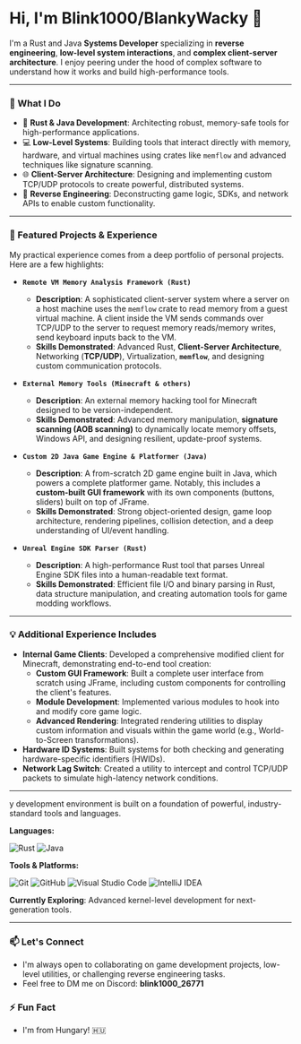 # Hi, I'm Blink1000/BlankyWacky 👋

I'm a Rust and Java **Systems Developer** specializing in **reverse engineering**, **low-level system interactions**, and **complex client-server architecture**. I enjoy peering under the hood of complex software to understand how it works and build high-performance tools.

---

### 🔧 What I Do

- 🦀 **Rust & Java Development**: Architecting robust, memory-safe tools for high-performance applications.
- 💻 **Low-Level Systems**: Building tools that interact directly with memory, hardware, and virtual machines using crates like `memflow` and advanced techniques like signature scanning.
- 🌐 **Client-Server Architecture**: Designing and implementing custom TCP/UDP protocols to create powerful, distributed systems.
- 🔬 **Reverse Engineering**: Deconstructing game logic, SDKs, and network APIs to enable custom functionality.

---

### 🚀 Featured Projects & Experience

My practical experience comes from a deep portfolio of personal projects. Here are a few highlights:

- **`Remote VM Memory Analysis Framework (Rust)`**
  - **Description**: A sophisticated client-server system where a server on a host machine uses the `memflow` crate to read memory from a guest virtual machine. A client inside the VM sends commands over TCP/UDP to the server to request memory reads/memory writes, send keyboard inputs back to the VM.
  - **Skills Demonstrated**: Advanced Rust, **Client-Server Architecture**, Networking (**TCP/UDP**), Virtualization, **`memflow`**, and designing custom communication protocols.

- **`External Memory Tools (Minecraft & others)`**
  - **Description**: An external memory hacking tool for Minecraft designed to be version-independent.
  - **Skills Demonstrated**: Advanced memory manipulation, **signature scanning (AOB scanning)** to dynamically locate memory offsets, Windows API, and designing resilient, update-proof systems.

- **`Custom 2D Java Game Engine & Platformer (Java)`**
  - **Description**: A from-scratch 2D game engine built in Java, which powers a complete platformer game. Notably, this includes a **custom-built GUI framework** with its own components (buttons, sliders) built on top of JFrame.
  - **Skills Demonstrated**: Strong object-oriented design, game loop architecture, rendering pipelines, collision detection, and a deep understanding of UI/event handling.

- **`Unreal Engine SDK Parser (Rust)`**
  - **Description**: A high-performance Rust tool that parses Unreal Engine SDK files into a human-readable text format.
  - **Skills Demonstrated**: Efficient file I/O and binary parsing in Rust, data structure manipulation, and creating automation tools for game modding workflows.

---

### 💡 Additional Experience Includes

- **Internal Game Clients**: Developed a comprehensive modified client for Minecraft, demonstrating end-to-end tool creation:
  - **Custom GUI Framework**: Built a complete user interface from scratch using JFrame, including custom components for controlling the client's features.
  - **Module Development**: Implemented various modules to hook into and modify core game logic.
  - **Advanced Rendering**: Integrated rendering utilities to display custom information and visuals within the game world (e.g., World-to-Screen transformations).
- **Hardware ID Systems**: Built systems for both checking and generating hardware-specific identifiers (HWIDs).
- **Network Lag Switch**: Created a utility to intercept and control TCP/UDP packets to simulate high-latency network conditions.

---

y development environment is built on a foundation of powerful, industry-standard tools and languages.

**Languages:**

![Rust](https://img.shields.io/badge/rust-%23000000.svg?style=for-the-badge&logo=rust&logoColor=white)
![Java](https://img.shields.io/badge/java-%23ED8B00.svg?style=for-the-badge&logo=java&logoColor=white)

**Tools & Platforms:**

![Git](https://img.shields.io/badge/git-%23F05033.svg?style=for-the-badge&logo=git&logoColor=white)
![GitHub](https://img.shields.io/badge/github-%23121011.svg?style=for-the-badge&logo=github&logoColor=white)
![Visual Studio Code](https://img.shields.io/badge/Visual%20Studio%20Code-0078d7.svg?style=for-the-badge&logo=visual-studio-code&logoColor=white)
![IntelliJ IDEA](https://img.shields.io/badge/IntelliJIDEA-000000.svg?style=for-the-badge&logo=intellij-idea&logoColor=white)

**Currently Exploring**: Advanced kernel-level development for next-generation tools.

---

### 📫 Let's Connect

- I'm always open to collaborating on game development projects, low-level utilities, or challenging reverse engineering tasks.
- Feel free to DM me on Discord: **blink1000_26771**

### ⚡ Fun Fact
- I'm from Hungary! 🇭🇺
